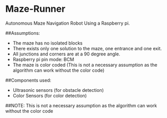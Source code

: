 # Maze-Runner
Autonomous Maze Navigation Robot Using a Raspberry pi.

##Assumptions:
- The maze has no isolated blocks
- There exists only one solution to the maze, one entrance and one exit.
- All junctions and corners are at a 90 degree angle.
- Raspberry pi pin mode: BCM
- The maze is color coded (This is not a necessary assumption as the algorithm can work without the color code)

##Components used:
- Ultrasonic sensors (for obstacle detection)
- Color Sensors (for color detection)

##NOTE: This is not a necessary assumption as the algorithm can work without the color code
